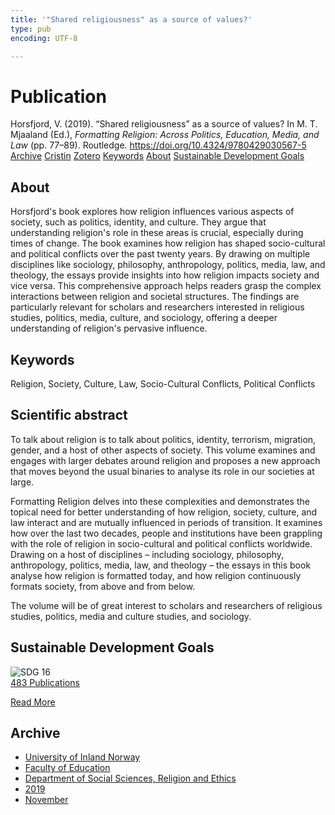```yaml
---
title: '"Shared religiousness" as a source of values?'
type: pub
encoding: UTF-8

---
```

<h1>Publication</h1>
<article id="csl-bib-container-SD8U6A6N" class="csl-bib-container">
  <div class="csl-bib-body"> <div class="csl-entry">Horsfjord, V. (2019). “Shared religiousness” as a source of values? In M. T. Mjaaland (Ed.), <i>Formatting Religion: Across Politics, Education, Media, and Law</i> (pp. 77–89). Routledge. <a href="https://doi.org/10.4324/9780429030567-5">https://doi.org/10.4324/9780429030567-5</a></div> </div>
  <div class="csl-bib-buttons">
    <a href="#taxonomy-article-SD8U6A6N" alt="archive" class="csl-bib-button">Archive</a>
    <a href="https://app.cristin.no/results/show.jsf?id=1748271" alt="Cristin" class="csl-bib-button">Cristin</a>
    <a href="http://zotero.org/groups/5881554/items/SD8U6A6N" alt="Zotero" class="csl-bib-button">Zotero</a>
    <a href="#keywords-article-SD8U6A6N" alt="keywords" class="csl-bib-button">Keywords</a>
    <a href="#about-article-SD8U6A6N" alt="about_pub" class="csl-bib-button">About</a>
    <a href="#sdg-article-SD8U6A6N" alt="sdg" class="csl-bib-button">Sustainable Development Goals</a>
  </div>
  <div id="csl-bib-meta-container-SD8U6A6N"></div>
</article>
<div id="csl-bib-meta-SD8U6A6N" class="csl-bib-meta">
  <article id="about-article-SD8U6A6N" class="about_pub-article">
    <h1>About</h1>
    Horsfjord's book explores how religion influences various aspects of society, such as politics, identity, and culture. They argue that understanding religion's role in these areas is crucial, especially during times of change. The book examines how religion has shaped socio-cultural and political conflicts over the past twenty years. By drawing on multiple disciplines like sociology, philosophy, anthropology, politics, media, law, and theology, the essays provide insights into how religion impacts society and vice versa. This comprehensive approach helps readers grasp the complex interactions between religion and societal structures. The findings are particularly relevant for scholars and researchers interested in religious studies, politics, media, culture, and sociology, offering a deeper understanding of religion's pervasive influence.
  </article>
  <article id="keywords-article-SD8U6A6N" class="keywords-article">
    <h1>Keywords</h1>
    Religion, Society, Culture, Law, Socio-Cultural Conflicts, Political Conflicts
  </article>
  <article id="abstract-article-SD8U6A6N" class="abstract-article">
    <h1>Scientific abstract</h1>
    To talk about religion is to talk about politics, identity, terrorism, migration, gender, and a host of other aspects of society. This volume examines and engages with larger debates around religion and proposes a new approach that moves beyond the usual binaries to analyse its role in our societies at large. 
 
Formatting Religion delves into these complexities and demonstrates the topical need for better understanding of how religion, society, culture, and law interact and are mutually influenced in periods of transition. It examines how over the last two decades, people and institutions have been grappling with the role of religion in socio-cultural and political conflicts worldwide. Drawing on a host of disciplines – including sociology, philosophy, anthropology, politics, media, law, and theology – the essays in this book analyse how religion is formatted today, and how religion continuously formats society, from above and from below. 
 
The volume will be of great interest to scholars and researchers of religious studies, politics, media and culture studies, and sociology.
  </article>
  <article id="sdg-article-SD8U6A6N" class="sdg-article">
    <h1>Sustainable Development Goals</h1>
    <div class="sdg-container"><div id="sdg16" class="sdg">
        <img src="{{< params subfolder >}}images/sdg/sdg16_en.png" class="image" alt="SDG 16">
        <div class="sdg-overlay">
          <a href="{{< params subfolder >}}en/archive/?sdg=16#archive" class="sdg-publication-count"><span>483</span> Publications</a>
          <p><a href="https://sdgs.un.org/goals/goal16" class="sdg-read-more">Read More</a></p>
        </div>
      </div></div>
  </article>
  <article id="taxonomy-article-SD8U6A6N" class="taxonomy-article">
    <h1>Archive</h1>
    <ul>
      <li><a href="{{< params subfolder >}}en/archive/?key=3DCRN523">University of Inland Norway</a></li>
      <li><a href="{{< params subfolder >}}en/archive/?key=WYNZA47F">Faculty of Education</a></li>
      <li><a href="{{< params subfolder >}}en/archive/?key=XY7UYWKQ">Department of Social Sciences, Religion and Ethics</a></li>
      <li><a href="{{< params subfolder >}}en/archive/?key=UKHIYNRX">2019</a></li>
      <li><a href="{{< params subfolder >}}en/archive/?key=4GJBDZYX">November</a></li>
    </ul>
  </article>
</div>
